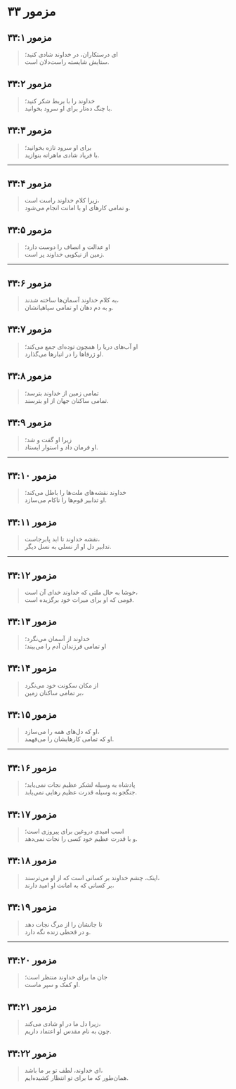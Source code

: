 # مزمور ۳۳

## مزمور ۳۳:۱

> ای درستکاران، در خداوند شادی کنید؛  
> ستایش شایسته راست‌دلان است.

## مزمور ۳۳:۲

> خداوند را با بربط شکر کنید؛  
> با چنگ ده‌تار برای او سرود بخوانید.

## مزمور ۳۳:۳

> برای او سرود تازه بخوانید؛  
> با فریاد شادی ماهرانه بنوازید.

---

## مزمور ۳۳:۴

> زیرا کلام خداوند راست است،  
> و تمامی کارهای او با امانت انجام می‌شود.

## مزمور ۳۳:۵

> او عدالت و انصاف را دوست دارد؛  
> زمین از نیکویی خداوند پر است.

---

## مزمور ۳۳:۶

> به کلام خداوند آسمان‌ها ساخته شدند،  
> و به دم دهان او تمامی سپاهیانشان.

## مزمور ۳۳:۷

> او آب‌های دریا را همچون توده‌ای جمع می‌کند؛  
> او ژرفاها را در انبارها می‌گذارد.

## مزمور ۳۳:۸

> تمامی زمین از خداوند بترسد؛  
> تمامی ساکنان جهان از او بترسند.

## مزمور ۳۳:۹

> زیرا او گفت و شد؛  
> او فرمان داد و استوار ایستاد.

---

## مزمور ۳۳:۱۰

> خداوند نقشه‌های ملت‌ها را باطل می‌کند؛  
> او تدابیر قوم‌ها را ناکام می‌سازد.

## مزمور ۳۳:۱۱

> نقشه خداوند تا ابد پابرجاست،  
> تدابیر دل او از نسلی به نسل دیگر.

---

## مزمور ۳۳:۱۲

> خوشا به حال ملتی که خداوند خدای آن است،  
> قومی که او برای میراث خود برگزیده است.

## مزمور ۳۳:۱۳

> خداوند از آسمان می‌نگرد؛  
> او تمامی فرزندان آدم را می‌بیند؛

## مزمور ۳۳:۱۴

> از مکان سکونت خود می‌نگرد  
> بر تمامی ساکنان زمین،

## مزمور ۳۳:۱۵

> او که دل‌های همه را می‌سازد،  
> او که تمامی کارهایشان را می‌فهمد.

---

## مزمور ۳۳:۱۶

> پادشاه به وسیله لشکر عظیم نجات نمی‌یابد؛  
> جنگجو به وسیله قدرت عظیم رهایی نمی‌یابد.

## مزمور ۳۳:۱۷

> اسب امیدی دروغین برای پیروزی است؛  
> و با قدرت عظیم خود کسی را نجات نمی‌دهد.

## مزمور ۳۳:۱۸

> اینک، چشم خداوند بر کسانی است که از او می‌ترسند،  
> بر کسانی که به امانت او امید دارند،

## مزمور ۳۳:۱۹

> تا جانشان را از مرگ نجات دهد  
> و در قحطی زنده نگه دارد.

---

## مزمور ۳۳:۲۰

> جان ما برای خداوند منتظر است؛  
> او کمک و سپر ماست.

## مزمور ۳۳:۲۱

> زیرا دل ما در او شادی می‌کند،  
> چون به نام مقدس او اعتماد داریم.

## مزمور ۳۳:۲۲

> ای خداوند، لطف تو بر ما باشد،  
> همان‌طور که ما برای تو انتظار کشیده‌ایم.
